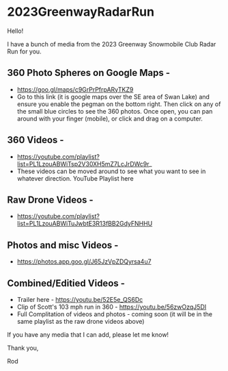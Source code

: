 # 2023GreenwayRadarRun

Hello!

I have a bunch of media from the 2023 Greenway Snowmobile Club Radar Run for you.  

## 360 Photo Spheres on Google Maps - 
  - https://goo.gl/maps/c9GrPrPfrpARyTKZ9
  - Go to this link (it is google maps over the SE area of Swan Lake) and ensure you enable the pegman on the bottom right.  Then click on any of the small blue circles to see the 360 photos.  Once open, you can pan around with your finger (mobile), or click and drag on a computer.  

## 360 Videos - 
  - https://youtube.com/playlist?list=PL1LzouABWiTsp2V30XH5mZ7LcJrDWc9r_
  - These videos can be moved around to see what you want to see in whatever direction.  YouTube Playlist here 

## Raw Drone Videos - 
  - https://youtube.com/playlist?list=PL1LzouABWiTuJwbtE3R13fBB2GdyFNHHU

## Photos and misc Videos - 
  - https://photos.app.goo.gl/J65JzVpZDQyrsa4u7


## Combined/Editied Videos - 
  - Trailer here - https://youtu.be/52E5e_QS6Dc
  - Clip of Scott's 103 mph run in 360 - https://youtu.be/56zwOzqJ5DI
  - Full Complitation of videos and photos - coming soon (it will be in the same playlist as the raw drone videos above) 
  
If you have any media that I can add, please let me know!

Thank you,

Rod
